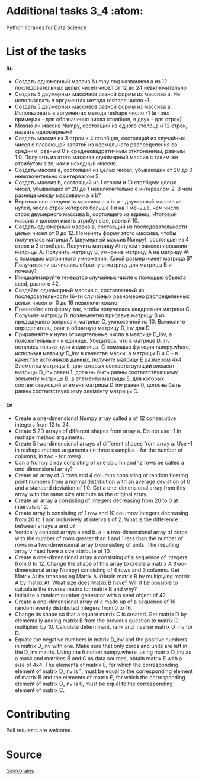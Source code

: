 # Additional tasks 3_4 :atom:

Python libraries for Data Science

# List of the tasks

#### Ru

- Создать одномерный массив Numpy под названием a из 12 последовательных целых чисел чисел от 12 до 24 невключительно
- Создать 5 двумерных массивов разной формы из массива a. Не использовать в аргументах метода reshape число -1.
- Создать 5 двумерных массивов разной формы из массива a. Использовать в аргументах метода reshape число -1 (в трех примерах - для обозначения числа столбцов, в двух - для строк).
- Можно ли массив Numpy, состоящий из одного столбца и 12 строк, назвать одномерным?
- Cоздать массив из 3 строк и 4 столбцов, состоящий из случайных чисел с плавающей запятой из нормального распределения со средним, равным 0 и среднеквадратичным отклонением, равным 1.0. Получить из этого массива одномерный массив с таким же атрибутом size, как и исходный массив.
- Создать массив a, состоящий из целых чисел, убывающих от 20 до 0 невключительно с интервалом 2.
- Создать массив b, состоящий из 1 строки и 10 столбцов: целых чисел, убывающих от 20 до 1 невключительно с интервалом 2. В чем разница между массивами a и b?
- Вертикально соединить массивы a и b. a - двумерный массив из нулей, число строк которого больше 1 и на 1 меньше, чем число строк двумерного массива b, состоящего из единиц. Итоговый массив v должен иметь атрибут size, равный 10.
- Создать одномерный массив а, состоящий из последовательности целых чисел от 0 до 12. Поменять форму этого массива, чтобы получилась матрица A (двумерный массив Numpy), состоящая из 4 строк и 3 столбцов. Получить матрицу At путем транспонирования матрицы A. Получить матрицу B, умножив матрицу A на матрицу At с помощью матричного умножения. Какой размер имеет матрица B? Получится ли вычислить обратную матрицу для матрицы B и почему?
- Инициализируйте генератор случайных числе с помощью объекта seed, равного 42.
- Создайте одномерный массив c, составленный из последовательности 16-ти случайных равномерно распределенных целых чисел от 0 до 16 невключительно. 
- Поменяйте его форму так, чтобы получилась квадратная матрица C. Получите матрицу D, поэлементно прибавив матрицу B из предыдущего вопроса к матрице C, умноженной на 10. Вычислите определитель, ранг и обратную матрицу D_inv для D.
- Приравняйте к нулю отрицательные числа в матрице D_inv, а положительные - к единице. Убедитесь, что в матрице D_inv остались только нули и единицы. С помощью функции numpy.where, используя матрицу D_inv в качестве маски, а матрицы B и C - в качестве источников данных, получите матрицу E размером 4x4.  Элементы матрицы E, для которых соответствующий элемент матрицы D_inv равен 1, должны быть равны соответствующему элементу матрицы B, а элементы матрицы E, для которых соответствующий элемент матрицы D_inv равен 0, должны быть равны соответствующему элементу матрицы C.

#### En

- Create a one-dimensional Numpy array called a of 12 consecutive integers from 12 to 24.
- Create 5 2D arrays of different shapes from array a. Do not use -1 in reshape method arguments.
- Create 5 two-dimensional arrays of different shapes from array a. Use -1 in reshape method arguments (in three examples - for the number of columns, in two - for rows).
- Can a Numpy array consisting of one column and 12 rows be called a one-dimensional array?
- Create an array of 3 rows and 4 columns consisting of random floating point numbers from a normal distribution with an average deviation of 0 and a standard deviation of 1.0. Get a one-dimensional array from this array with the same size attribute as the original array.
- Create an array a consisting of integers decreasing from 20 to 0 at intervals of 2.
- Create array b consisting of 1 row and 10 columns: integers decreasing from 20 to 1 non inclusively at intervals of 2. What is the difference between arrays a and b?
- Vertically connect arrays a and b. a - a two-dimensional array of zeros with the number of rows greater than 1 and 1 less than the number of rows in a two-dimensional array b consisting of units. The resulting array v must have a size attribute of 10.
- Create a one-dimensional array a consisting of a sequence of integers from 0 to 12. Change the shape of this array to create a matrix A (two-dimensional array Numpy) consisting of 4 rows and 3 columns. Get Matrix At by transposing Matrix A. Obtain matrix B by multiplying matrix A by matrix At. What size does Matrix B have? Will it be possible to calculate the inverse matrix for matrix B and why?
- Initialize a random number generator with a seed object of 42.
- Create a one-dimensional array of c made up of a sequence of 16 random evenly distributed integers from 0 to 16. 
- Change its shape so that a square matrix C is created. Get matrix D by elementally adding matrix B from the previous question to matrix C multiplied by 10. Calculate determinant, rank and inverse matrix D_inv for D.
- Equate the negative numbers in matrix D_inv and the positive numbers in matrix D_inv with one. Make sure that only zeros and units are left in the D_inv matrix. Using the function numpy.where, using matrix D_inv as a mask and matrices B and C as data sources, obtain matrix E with a size of 4x4.  The elements of matrix E, for which the corresponding element of matrix D_inv is 1, must be equal to the corresponding element of matrix B and the elements of matrix E, for which the corresponding element of matrix D_inv is 0, must be equal to the corresponding element of matrix C.

# Contributing

Pull requests are welcome.

# Source

[Geekbrains](https://geekbrains.ru)
